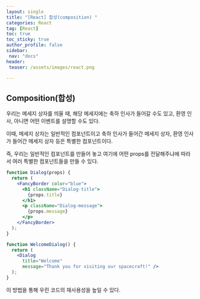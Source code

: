 ```yaml
---
layout: single
title: "[React] 합성(composition) "
categories: React
tag: [React]
toc: true
toc_sticky: true
author_profile: false
sidebar:
 nav: "docs"
header:
 teaser: /assets/images/react.png

---
```


## Composition(합성)

우리는 메세지 상자를 띄울 때, 해당 메세지에는 축하 인사가 들어갈 수도 있고, 환영 인사, 아니면 어떤 이벤트를 설명할 수도 있다. 

이때, 메세지 상자는 일반적인 컴포넌트이고 축하 인사가 들어간 메세지 상자, 환영 인사가 들어간 메세지 상자 등은 특별한 컴포넌트이다. 

즉, 우리는 일반적인 컴포넌트를 만들어 놓고 여기에 어떤 props를 전달해주냐에 따라서 여러 특별한 컴포넌트들을 만들 수 있다. 

```jsx
function Dialog(props) {
  return (
    <FancyBorder color="blue">
      <h1 className="Dialog-title">
        {props.title}
      </h1>
      <p className="Dialog-message">
        {props.message}
      </p>
    </FancyBorder>
  );
}

function WelcomeDialog() {
  return (
    <Dialog
      title="Welcome"
      message="Thank you for visiting our spacecraft!" />
  );
}
```

이 방법을 통해 우린 코드의 재사용성을 높일 수 있다.

